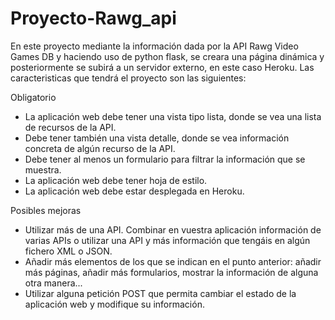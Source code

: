 # Proyecto-Rawg_api

En este proyecto mediante la información dada por la API Rawg Video Games DB y haciendo uso de python flask, se creara una página dinámica y posteriormente se subirá a un servidor externo, en este caso Heroku. Las caracteristicas que tendrá el proyecto son las siguientes:

Obligatorio

* La aplicación web debe tener una vista tipo lista, donde se vea una lista de recursos de la API.
* Debe tener también una vista detalle, donde se vea información concreta de algún recurso de la API. 
* Debe tener al menos un formulario para filtrar la información que se muestra. 
* La aplicación web debe tener hoja de estilo. 
* La aplicación web debe estar desplegada en Heroku.

Posibles mejoras

* Utilizar más de una API. Combinar en vuestra aplicación información de varias APIs o utilizar una API y más información que tengáis en algún fichero XML o JSON.
* Añadir más elementos de los que se indican en el punto anterior: añadir más páginas, añadir más formularios, mostrar la información de alguna otra manera... 
* Utilizar alguna petición POST que permita cambiar el estado de la aplicación web y modifique su información.
